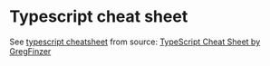 # Typescript cheat sheet

See [typescript cheatsheet](typescript_cheatsheet.pdf) from source: [TypeScript Cheat Sheet by GregFinzer](http://www.cheatography.com/gregfinzer/cheat-sheets/typescript)

